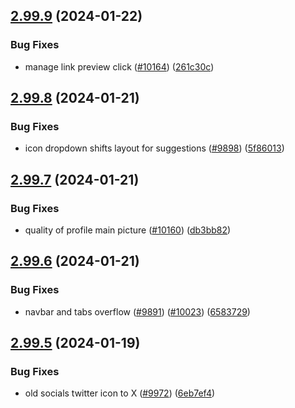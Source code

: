 ## [2.99.9](https://github.com/EddieHubCommunity/BioDrop/compare/v2.99.8...v2.99.9) (2024-01-22)


### Bug Fixes

* manage link preview click ([#10164](https://github.com/EddieHubCommunity/BioDrop/issues/10164)) ([261c30c](https://github.com/EddieHubCommunity/BioDrop/commit/261c30c367ecd5d91042385dd58524357eb65c20))



## [2.99.8](https://github.com/EddieHubCommunity/BioDrop/compare/v2.99.7...v2.99.8) (2024-01-21)


### Bug Fixes

* icon dropdown shifts layout for suggestions ([#9898](https://github.com/EddieHubCommunity/BioDrop/issues/9898)) ([5f86013](https://github.com/EddieHubCommunity/BioDrop/commit/5f860131d7f395f262c0728ec7e70ca9534a1e3c))



## [2.99.7](https://github.com/EddieHubCommunity/BioDrop/compare/v2.99.6...v2.99.7) (2024-01-21)


### Bug Fixes

* quality of profile main picture ([#10160](https://github.com/EddieHubCommunity/BioDrop/issues/10160)) ([db3bb82](https://github.com/EddieHubCommunity/BioDrop/commit/db3bb82294900816e25ae5daaf60f40d23d2b8d2))



## [2.99.6](https://github.com/EddieHubCommunity/BioDrop/compare/v2.99.5...v2.99.6) (2024-01-21)


### Bug Fixes

* navbar and tabs overflow ([#9891](https://github.com/EddieHubCommunity/BioDrop/issues/9891)) ([#10023](https://github.com/EddieHubCommunity/BioDrop/issues/10023)) ([6583729](https://github.com/EddieHubCommunity/BioDrop/commit/658372944f6d3de1058128700860a7ad2a7b1c92))



## [2.99.5](https://github.com/EddieHubCommunity/BioDrop/compare/v2.99.4...v2.99.5) (2024-01-19)


### Bug Fixes

* old socials twitter icon to X ([#9972](https://github.com/EddieHubCommunity/BioDrop/issues/9972)) ([6eb7ef4](https://github.com/EddieHubCommunity/BioDrop/commit/6eb7ef4bc39d4bc7c7c063f98432a9b41bd7c8d2))



